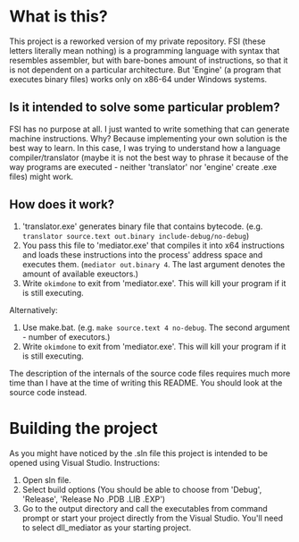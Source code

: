 # What is this?
This project is a reworked version of my private repository.
FSI (these letters literally mean nothing) is a programming language with syntax that resembles assembler, but with bare-bones amount of instructions, so that it is not dependent on a particular architecture. But 'Engine' (a program that executes binary files) works only on x86-64 under Windows systems.

## Is it intended to solve some particular problem?
FSI has no purpose at all. I just wanted to write something that can generate machine instructions. Why? Because implementing your own solution is the best way to learn. In this case, I was trying to understand how a language compiler/translator (maybe it is not the best way to phrase it because of the way programs are executed - neither 'translator' nor 'engine' create .exe files) might work.

## How does it work?
1. 'translator.exe' generates binary file that contains bytecode. (e.g. `translator source.text out.binary include-debug/no-debug`)
2. You pass this file to 'mediator.exe' that compiles it into x64 instructions and loads these instructions into the process' address space and executes them. (`mediator out.binary 4`. The last argument denotes the amount of available exeuctors.)
3. Write `okimdone` to exit from 'mediator.exe'. This will kill your program if it is still executing.

Alternatively:
1. Use make.bat. (e.g. `make source.text 4 no-debug`. The second argument - number of executors.)
2. Write `okimdone` to exit from 'mediator.exe'. This will kill your program if it is still executing.

The description of the internals of the source code files requires much more time than I have at the time of writing this README. You should look at the source code instead.

# Building the project
As you might have noticed by the .sln file this project is intended to be opened using Visual Studio. Instructions:
1. Open sln file.
2. Select build options (You should be able to choose from 'Debug', 'Release', 'Release No .PDB .LIB .EXP')
3. Go to the output directory and call the executables from command prompt or start your project directly from the Visual Studio. You'll need to select dll\_mediator as your starting project.
